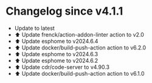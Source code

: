 # Changelog since v4.1.1
- Update to latest 
- ⬆️ Update frenck/action-addon-linter action to v2.0 
- ⬆️ Update esphome to v2024.6.4 
- ⬆️ Update docker/build-push-action action to v6.2.0 
- ⬆️ Update esphome to v2024.6.3 
- ⬆️ Update esphome to v2024.6.2 
- ⬆️ Update cdr/code-server to v4.90.3 
- ⬆️ Update docker/build-push-action action to v6.1.0 
